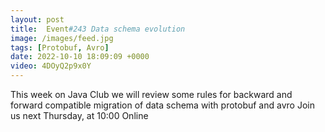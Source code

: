 ```yaml
---
layout: post
title:  Event#243 Data schema evolution
image: /images/feed.jpg
tags: [Protobuf, Avro]
date: 2022-10-10 18:09:09 +0000
video: 4DOyQ2p9x0Y
---
```


This week on Java Club we will review some rules for backward and forward compatible migration of data schema with protobuf and avro
Join us next Thursday, at 10:00 Online
